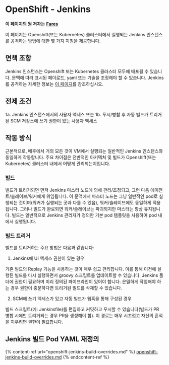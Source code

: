 # OpenShift - Jenkins

**이 페이지의 원 저자는** [**Fares**](https://www.linkedin.com/in/fares-siala/)

이 페이지는 Openshift(또는 Kubernetes) 클러스터에서 실행되는 Jenkins 인스턴스를 공격하는 방법에 대한 몇 가지 지침을 제공합니다.

## 면책 조항

Jenkins 인스턴스는 Openshift 또는 Kubernetes 클러스터 모두에 배포될 수 있습니다. 문맥에 따라 표시된 페이로드, yaml 또는 기술을 조정해야 할 수 있습니다. Jenkins를 공격하는 자세한 정보는 [이 페이지](../../../pentesting-ci-cd/jenkins-security/)를 참조하십시오.

## 전제 조건

1a. Jenkins 인스턴스에서의 사용자 액세스 또는 1b. 푸시/병합 후 자동 빌드가 트리거된 SCM 저장소에 쓰기 권한이 있는 사용자 액세스

## 작동 방식

근본적으로, 배후에서 거의 모든 것이 VM에서 실행되는 일반적인 Jenkins 인스턴스와 동일하게 작동합니다. 주요 차이점은 전반적인 아키텍처 및 빌드가 Openshift(또는 Kubernetes) 클러스터 내에서 어떻게 관리되는지입니다.

### 빌드

빌드가 트리거되면 먼저 Jenkins 마스터 노드에 의해 관리/조정되고, 그런 다음 에이전트/슬레이브/워커에게 위임됩니다. 이 문맥에서 마스터 노드는 그냥 일반적인 pod로 실행되는 것이며(워커가 실행되는 곳과 다를 수 있음), 워커/슬레이브에도 동일하게 적용됩니다. 그러나 빌드가 완료되면 워커/슬레이브는 파괴되지만 마스터는 항상 유지됩니다. 빌드는 일반적으로 Jenkins 관리자가 정의한 기본 pod 템플릿을 사용하여 pod 내에서 실행됩니다.

### 빌드 트리거

빌드를 트리거하는 주요 방법은 다음과 같습니다:

1. Jenkins에 UI 액세스 권한이 있는 경우

기존 빌드의 Replay 기능을 사용하는 것이 매우 쉽고 편리합니다. 이를 통해 이전에 실행된 빌드를 다시 실행하면서 groovy 스크립트를 업데이트할 수 있습니다. Jenkins 폴더에 권한이 필요하며 미리 정의된 파이프라인이 있어야 합니다. 은밀하게 작업해야 하는 경우 권한이 충분하다면 트리거된 빌드를 삭제할 수 있습니다.

2. SCM에 쓰기 액세스가 있고 자동 빌드가 웹훅을 통해 구성된 경우

빌드 스크립트(예: Jenkinsfile)를 편집하고 커밋하고 푸시할 수 있습니다(빌드가 PR 병합 시에만 트리거되는 경우 PR을 생성해야 함). 이 경로는 매우 시끄럽고 자신의 흔적을 지우려면 권한이 필요합니다.

## Jenkins 빌드 Pod YAML 재정의

{% content-ref url="openshift-jenkins-build-overrides.md" %}
[openshift-jenkins-build-overrides.md](openshift-jenkins-build-overrides.md)
{% endcontent-ref %}
